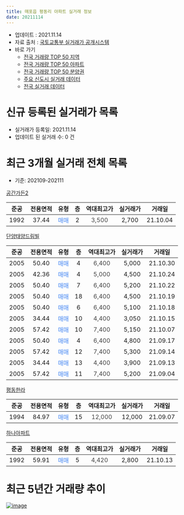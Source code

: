 ```yaml
---
title: 매포읍 평동리 아파트 실거래 정보
date: 20211114
---
```


* 업데이트 : 2021.11.14
* 자료 출처 : [국토교통부 실거래가 공개시스템](http://rt.molit.go.kr)
* 바로 가기
    * [전국 거래량 TOP 50 지역](https://apt-info.github.io/apt-trade-info/tr)
    * [전국 거래량 TOP 50 아파트](https://apt-info.github.io/apt-trade-info/ta)
    * [전국 거래량 TOP 50 분양권](https://apt-info.github.io/apt-trade-info/tb)
    * [주요 신도시 실거래 데이터](https://apt-info.github.io/apt-trade-info/newtown)
    * [전국 실거래 데이터](https://apt-info.github.io/apt-trade-info/all)



<script async src="https://pagead2.googlesyndication.com/pagead/js/adsbygoogle.js"></script>
<!-- 기본광고 -->
<ins class="adsbygoogle"
     style="display:block"
     data-ad-client="ca-pub-1142216861245946"
     data-ad-slot="4805727019"
     data-ad-format="auto"
     data-full-width-responsive="true"></ins>
<script>
     (adsbygoogle = window.adsbygoogle || []).push({});
</script>


# 신규 등록된 실거래가 목록

* 실거래가 등록일: 2021.11.14
* 업데이트 된 실거래 수: 0 건




<script async src="https://pagead2.googlesyndication.com/pagead/js/adsbygoogle.js"></script>
<!-- 기본광고 -->
<ins class="adsbygoogle"
     style="display:block"
     data-ad-client="ca-pub-1142216861245946"
     data-ad-slot="4805727019"
     data-ad-format="auto"
     data-full-width-responsive="true"></ins>
<script>
     (adsbygoogle = window.adsbygoogle || []).push({});
</script>


# 최근 3개월 실거래 전체 목록
* 기준: 202109-202111


[공간가든2](https://search.naver.com/search.naver?query=%EA%B3%B5%EA%B0%84%EA%B0%80%EB%93%A02)

|준공|전용면적|유형|층|역대최고가|실거래가|거래일|
|:---:|:---:|:---:|:---:|:---:|:---:|:---:|
|1992|37.44|<span style="color:#4285F3">매매</span>|2|<span style="color:#444444">3,500</span>|2,700|21.10.04|

[단양태양드림빌](https://search.naver.com/search.naver?query=%EB%8B%A8%EC%96%91%ED%83%9C%EC%96%91%EB%93%9C%EB%A6%BC%EB%B9%8C)

|준공|전용면적|유형|층|역대최고가|실거래가|거래일|
|:---:|:---:|:---:|:---:|:---:|:---:|:---:|
|2005|50.40|<span style="color:#4285F3">매매</span>|4|<span style="color:#444444">6,400</span>|5,000|21.10.30|
|2005|42.36|<span style="color:#4285F3">매매</span>|4|<span style="color:#444444">5,000</span>|4,500|21.10.24|
|2005|50.40|<span style="color:#4285F3">매매</span>|7|<span style="color:#444444">6,400</span>|5,200|21.10.22|
|2005|50.40|<span style="color:#4285F3">매매</span>|18|<span style="color:#444444">6,400</span>|4,500|21.10.19|
|2005|50.40|<span style="color:#4285F3">매매</span>|6|<span style="color:#444444">6,400</span>|5,100|21.10.18|
|2005|34.44|<span style="color:#4285F3">매매</span>|10|<span style="color:#444444">4,400</span>|3,050|21.10.15|
|2005|57.42|<span style="color:#4285F3">매매</span>|10|<span style="color:#444444">7,400</span>|5,150|21.10.07|
|2005|50.40|<span style="color:#4285F3">매매</span>|4|<span style="color:#444444">6,400</span>|4,800|21.09.17|
|2005|57.42|<span style="color:#4285F3">매매</span>|12|<span style="color:#444444">7,400</span>|5,300|21.09.14|
|2005|34.44|<span style="color:#4285F3">매매</span>|13|<span style="color:#444444">4,400</span>|3,900|21.09.13|
|2005|57.42|<span style="color:#4285F3">매매</span>|11|<span style="color:#444444">7,400</span>|5,200|21.09.04|

[평동한라](https://search.naver.com/search.naver?query=%ED%8F%89%EB%8F%99%ED%95%9C%EB%9D%BC)

|준공|전용면적|유형|층|역대최고가|실거래가|거래일|
|:---:|:---:|:---:|:---:|:---:|:---:|:---:|
|1994|84.97|<span style="color:#4285F3">매매</span>|15|<span style="color:#444444">12,000</span>|12,000|21.09.07|

[하나아파트](https://search.naver.com/search.naver?query=%ED%95%98%EB%82%98%EC%95%84%ED%8C%8C%ED%8A%B8)

|준공|전용면적|유형|층|역대최고가|실거래가|거래일|
|:---:|:---:|:---:|:---:|:---:|:---:|:---:|
|1992|59.91|<span style="color:#4285F3">매매</span>|5|<span style="color:#444444">4,420</span>|2,800|21.10.13|



<script async src="https://pagead2.googlesyndication.com/pagead/js/adsbygoogle.js"></script>
<!-- 기본광고 -->
<ins class="adsbygoogle"
     style="display:block"
     data-ad-client="ca-pub-1142216861245946"
     data-ad-slot="4805727019"
     data-ad-format="auto"
     data-full-width-responsive="true"></ins>
<script>
     (adsbygoogle = window.adsbygoogle || []).push({});
</script>


# 최근 5년간 거래량 추이


<div style="width:100%;">
    <canvas id="deal_progress" height="200"></canvas>
</div>

<script>
new Chart(document.getElementById("deal_progress"), {
    type: 'line',
    data: {
        labels: ['16.01','16.02','16.03','16.04','16.05','16.06','16.07','16.08','16.09','16.10','16.11','16.12','17.01','17.02','17.03','17.04','17.05','17.06','17.07','17.08','17.09','17.10','17.12','18.01','18.02','18.03','18.04','18.05','18.06','18.07','18.08','18.09','18.10','18.11','18.12','19.01','19.02','19.03','19.04','19.05','19.06','19.07','19.08','19.09','19.10','19.11','19.12','20.01','20.02','20.03','20.04','20.05','20.06','20.07','20.08','20.09','20.10','20.11','20.12','21.01','21.02','21.03','21.04','21.05','21.06','21.07','21.08','21.09','21.10'],
        datasets: [{
            label: '매매/분양권',
            data: [2,3,5,4,2,2,4,6,7,1,9,2,3,6,2,3,4,6,7,5,2,2,0,5,3,4,2,5,5,2,3,6,6,2,2,2,2,4,5,2,3,1,4,3,6,5,7,2,2,2,4,3,3,3,3,3,3,3,8,6,3,6,5,4,8,7,3,5,9],
            borderColor: "rgba(66, 133, 243, 1)",
            backgroundColor: "rgba(66, 133, 243, 0.05)",
            borderWidth: 1,
            pointRadius: 0,
            fill: false,
            lineTension: 0
        },{
            label: '전/월세',
            data: [1,1,1,1,3,2,0,2,0,1,2,2,1,1,4,1,0,3,0,2,1,1,1,2,0,3,1,1,0,3,2,1,1,0,1,1,1,0,0,0,1,1,3,1,3,1,0,0,0,1,3,1,1,1,1,1,1,0,0,1,1,1,0,0,0,0,0,0,0],
            borderColor: "rgba(255, 90, 0, 1)",
            backgroundColor: "rgba(255, 90, 0, 0.05)",
            borderWidth: 1,
            pointRadius: 0,
            fill: false,
            lineTension: 0
        },{
            label: '합계',
            data: [3,4,6,5,5,4,4,8,7,2,11,4,4,7,6,4,4,9,7,7,3,3,1,7,3,7,3,6,5,5,5,7,7,2,3,3,3,4,5,2,4,2,7,4,9,6,7,2,2,3,7,4,4,4,4,4,4,3,8,7,4,7,5,4,8,7,3,5,9],
            borderColor: "rgba(0, 0, 0, 1)",
            backgroundColor: "rgba(0, 0, 0, 0.03)",
            borderWidth: 0.1,
            pointRadius: 0,
            fill: true,
            lineTension: 0
        }
        ]
    },
    options: {
        responsive: true,
        title: {
            display: false
        },
        tooltips: {
            mode: 'index',
            intersect: false
        },
        hover: {
            mode: 'nearest',
            intersect: true
        },
        scales: {
            xAxes: [{
                display: true,
                scaleLabel: {
                    display: true,
                    labelString: '년/월'
                }
            }],
            yAxes: [{
                display: true,
                ticks: {
                    suggestedMin: 0,
                },
                scaleLabel: {
                    display: true,
                    labelString: '실거래 수'
                }
            }]
        }
    }
});

</script>


[![image](https://apt-info.github.io/images/2020-01-03-apt-trade-info/1024x500.png)](https://play.google.com/store/apps/details?id=com.aptinfo.apttradeinfo)

